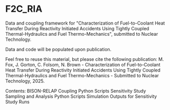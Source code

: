# F2C_RIA
Data and coupling framework for "Characterization of Fuel-to-Coolant Heat Transfer During Reactivity Initiated Accidents Using Tightly Coupled Thermal-Hydraulics and Fuel Thermo-Mechanics", submitted to Nuclear Technology.

Data and code will be populated upon publication.

Feel free to reuse this material, but please cite the following publication:
M. Fox, J. Gorton, C. Folsom, N. Brown - Characterization of Fuel-to-Coolant Heat Transfer During Reactivity Initiated Accidents Using Tightly Coupled Thermal-Hydraulics and Fuel Thermo-Mechanics - Submitted to Nuclear Technology, 2025.

Contents:
BISON-RELAP Coupling Python Scripts
Sensitivity Study Sampling and Analysis Python Scripts
Simulation Outputs for Sensitivity Study Runs
